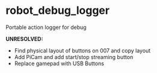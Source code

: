 # robot_debug_logger
Portable action logger for debug

**UNRESOLVED:**
  - Find physical layout of buttons on 007 and copy layout
  - Add PiCam and add start/stop streaming button
  - Replace gamepad with USB Buttons
